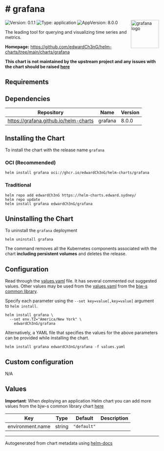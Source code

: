 # # grafana

<img src="https://docs.checkmk.com/latest/images/grafana_logo.png" align="right" width="92" alt="grafana logo">

![Version: 0.1.1](https://img.shields.io/badge/Version-0.1.1-informational?style=flat)
![Type: application](https://img.shields.io/badge/Type-application-informational?style=flat)
![AppVersion: 8.0.0](https://img.shields.io/badge/AppVersion-8.0.0-informational?style=flat)

The leading tool for querying and visualizing time series and metrics.

**Homepage:** <https://github.com/edwardCh3nG/helm-charts/tree/main/charts/grafana>

**This chart is not maintained by the upstream project and any issues with the chart should be raised
[here](https://helm-charts.edward.sydney//issues/new?assignees=edwardCh3nG&labels=bug&template=bug_report.yaml&name=grafana&version=0.1.1)**

## Requirements

## Dependencies

| Repository | Name | Version |
|------------|------|---------|
| <https://grafana.github.io/helm-charts> | grafana | 8.0.0 |

## Installing the Chart

To install the chart with the release name `grafana`

### OCI (Recommended)

```console
helm install grafana oci://ghcr.io/edwardCh3nG/helm-charts/grafana
```

### Traditional

```console
helm repo add edwardCh3nG https://helm-charts.edward.sydney/
helm repo update
helm install grafana edwardCh3nG/grafana
```

## Uninstalling the Chart

To uninstall the `grafana` deployment

```console
helm uninstall grafana
```

The command removes all the Kubernetes components associated with the chart **including persistent volumes** and deletes the release.

## Configuration

Read through the [values.yaml](./values.yaml) file. It has several commented out suggested values.
Other values may be used from the [values.yaml](https://github.com/bjw-s/helm-charts/tree/main/charts/library/common/values.yaml) from the [bjw-s common library](https://github.com/bjw-s/helm-charts/tree/main/charts/library/common).

Specify each parameter using the `--set key=value[,key=value]` argument to `helm install`.

```console
helm install grafana \
  --set env.TZ="America/New York" \
    edwardCh3nG/grafana
```

Alternatively, a YAML file that specifies the values for the above parameters can be provided while installing the chart.

```console
helm install grafana edwardCh3nG/grafana -f values.yaml
```

## Custom configuration

N/A

## Values

**Important**: When deploying an application Helm chart you can add more values from the bjw-s common library chart [here](https://github.com/bjw-s/helm-charts/tree/main/charts/library/common)

| Key | Type | Default | Description |
|-----|------|---------|-------------|
| environment.name | string | `"default"` |  |

---
Autogenerated from chart metadata using [helm-docs](https://github.com/norwoodj/helm-docs)
